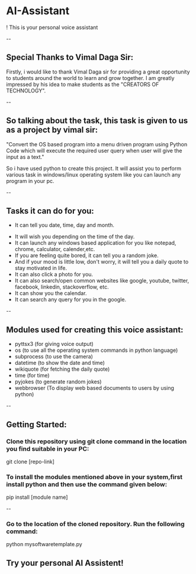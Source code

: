 # AI-Assistant
! This is your personal voice assistant

--

## Special Thanks to Vimal Daga Sir: 
Firstly, i would like to thank Vimal Daga sir for providing a great opportunity to students around the world to learn and grow together. I am greatly impressed by his idea to make students as the "CREATORS OF TECHNOLOGY".

--

## So talking about the task, this task is given to us as a project by vimal sir:
"Convert the OS based program into a menu driven program using Python Code which will execute the required user query when user will give the input as a text."

So i have used python to create this project. It will assist you to perform various task in windows/linux operating system like you can launch any program in your pc.

--

## Tasks it can do for you:
+ It can tell you date, time, day and month.
- It will wish you depending on the time of the day.
- It can launch any windows based application for you like notepad, chrome, calculator, calender,etc.
- If you are feeling quite bored, it can tell you a random joke.
- And if your mood is little low, don't worry, it will tell you a daily quote to stay motivated in life.
- It can also click a photo for you.
- It can also search/open common websites like google, youtube, twitter, facebook, linkedin, stackoverflow, etc.
- It can show you the calendar.
- It can search any query for you in the google.

--

## Modules used for creating this voice assistant:
- pyttsx3 (for giving voice output)
- os (to use all the operating system commands in python language)
- subprocess (to use the camera)
- datetime (to show the date and time)
- wikiquote (for fetching the daily quote)
- time (for time)
- pyjokes (to generate random jokes)
- webbrowser (To display web based documents to users by using python)

--

## Getting Started:

### Clone this repository using git clone command in the location you find suitable in your PC:
git clone [repo-link]

### To install the modules mentioned above in your system,first install python and then use the command given below:
pip install [module name]

--

### Go to the location of the cloned repository. Run the following command:

python mysoftwaretemplate.py

## Try your personal AI Assistent!
